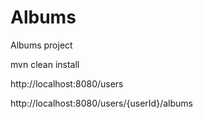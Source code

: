 # Albums
Albums project

mvn clean install

http://localhost:8080/users

http://localhost:8080/users/{userId}/albums
